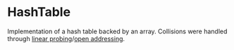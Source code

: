 # HashTable
Implementation of a hash table backed by an array. Collisions were handled through [linear probing](https://en.wikipedia.org/wiki/Linear_probing)/[open addressing](https://en.wikipedia.org/wiki/Open_addressing).
